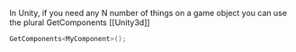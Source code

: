 In Unity, if you need any N number of things on a game object you can use the plural GetComponents [[Unity3d]]
```C# 
GetComponents<MyComponent>();
```